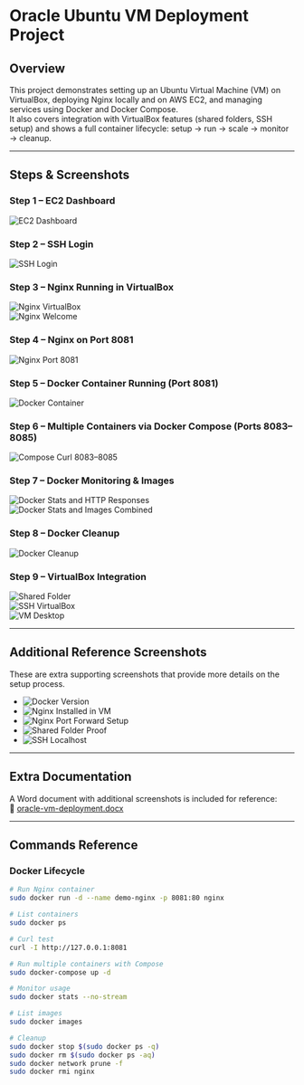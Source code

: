 # Oracle Ubuntu VM Deployment Project

## Overview
This project demonstrates setting up an Ubuntu Virtual Machine (VM) on VirtualBox, deploying Nginx locally and on AWS EC2, and managing services using Docker and Docker Compose.  
It also covers integration with VirtualBox features (shared folders, SSH setup) and shows a full container lifecycle: setup → run → scale → monitor → cleanup.

---

## Steps & Screenshots

### Step 1 – EC2 Dashboard
![EC2 Dashboard](./screenshots/ec2-dashboard.png)

### Step 2 – SSH Login
![SSH Login](./screenshots/ssh_login.png)

### Step 3 – Nginx Running in VirtualBox
![Nginx VirtualBox](./screenshots/nginx_virtualbox.png)  
![Nginx Welcome](./screenshots/nginx_welcome.png)

### Step 4 – Nginx on Port 8081
![Nginx Port 8081](./screenshots/nginx_8081_ok.png)

### Step 5 – Docker Container Running (Port 8081)
![Docker Container](./screenshots/docker_ps_8081.png)

### Step 6 – Multiple Containers via Docker Compose (Ports 8083–8085)
![Compose Curl 8083–8085](./screenshots/curl_8083_8084_8085_ok.png)

### Step 7 – Docker Monitoring & Images
![Docker Stats and HTTP Responses](./screenshots/08_docker_stats_and_http_responses.png)  
![Docker Stats and Images Combined](./screenshots/09-10-docker-stats-and-image.png)

### Step 8 – Docker Cleanup
![Docker Cleanup](./screenshots/11-docker-cleanup.png)

### Step 9 – VirtualBox Integration
![Shared Folder](./screenshots/shared_folder.png)  
![SSH VirtualBox](./screenshots/ssh_virtualbox.png)  
![VM Desktop](./screenshots/virtualbox_desktop.png)

---

## Additional Reference Screenshots
These are extra supporting screenshots that provide more details on the setup process.

- ![Docker Version](./docker-version.png)  
- ![Nginx Installed in VM](./nginx-installed-vm.png)  
- ![Nginx Port Forward Setup](./Nginx-installed-portfoward.png)  
- ![Shared Folder Proof](./shared-folder-proof.png)  
- ![SSH Localhost](./ssh-localhost.png)

---

## Extra Documentation
A Word document with additional screenshots is included for reference:  
📄 [oracle-vm-deployment.docx](./oracle-vm-deployment.docx)

---

## Commands Reference

### Docker Lifecycle
```bash
# Run Nginx container
sudo docker run -d --name demo-nginx -p 8081:80 nginx

# List containers
sudo docker ps

# Curl test
curl -I http://127.0.0.1:8081

# Run multiple containers with Compose
sudo docker-compose up -d

# Monitor usage
sudo docker stats --no-stream

# List images
sudo docker images

# Cleanup
sudo docker stop $(sudo docker ps -q)
sudo docker rm $(sudo docker ps -aq)
sudo docker network prune -f
sudo docker rmi nginx
```
